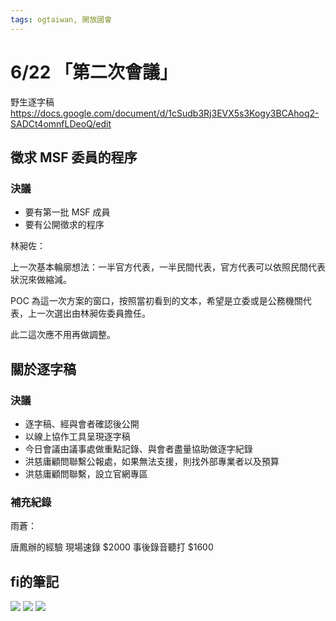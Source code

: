 ```yaml
---
tags: ogtaiwan, 開放國會
---
```

# 6/22 「第二次會議」

野生逐字稿
https://docs.google.com/document/d/1cSudb3Rj3EVX5s3Kogy3BCAhoq2-SADCt4omnfLDeoQ/edit

## 徵求 MSF 委員的程序

### 決議
- 要有第一批 MSF 成員
- 要有公開徵求的程序

林昶佐：

上一次基本輪廓想法：一半官方代表，一半民間代表，官方代表可以依照民間代表狀況來做縮減。

POC 為這一次方案的窗口，按照當初看到的文本，希望是立委或是公務機關代表，上一次選出由林昶佐委員擔任。

此二這次應不用再做調整。

## 關於逐字稿

### 決議

- 逐字稿、經與會者確認後公開
- 以線上協作工具呈現逐字稿
- 今日會議由議事處做重點記錄、與會者盡量協助做逐字紀錄
- 洪慈庸顧問聯繫公報處，如果無法支援，則找外部專業者以及預算
- 洪慈庸顧問聯繫，設立官網專區

### 補充紀錄

雨蒼：

唐鳳辦的經驗
現場速錄 $2000
事後錄音聽打 $1600

## fi的筆記
![](https://s3-ap-northeast-1.amazonaws.com/g0v-hackmd-images/uploads/upload_0e2caa521a81a01881ef75f89dcd091f.jpeg)
![](https://s3-ap-northeast-1.amazonaws.com/g0v-hackmd-images/uploads/upload_9eb30f963a3937be40c4bd3f892aa4d1.jpeg)
![](https://s3-ap-northeast-1.amazonaws.com/g0v-hackmd-images/uploads/upload_693c9c926ea8471293059697fdc0aa85.jpeg)

